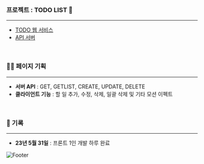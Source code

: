 <br>

### 프로젝트 : TODO LIST 👋
---
- [TODO 웹 서비스](http://yuziwoo1.dothome.co.kr/)
- [API 서버](http://yhtodo-env.eba-etyrmp7y.ap-northeast-2.elasticbeanstalk.com/swagger-ui/index.html#/)
<br>

### :technologist: 페이지 기획
---
- **서버 API** : GET, GETLIST, CREATE, UPDATE, DELETE
- **클라이언트 기능** : 할 일 추가, 수정, 삭제, 일괄 삭제 및 기타 모션 이펙트

<br>

### :running: 기록
---
- **23년 5월 31일** : 프론트 1인 개발 하루 완료


![Footer](https://capsule-render.vercel.app/api?type=waving&color=gradient&height=200&section=footer)

